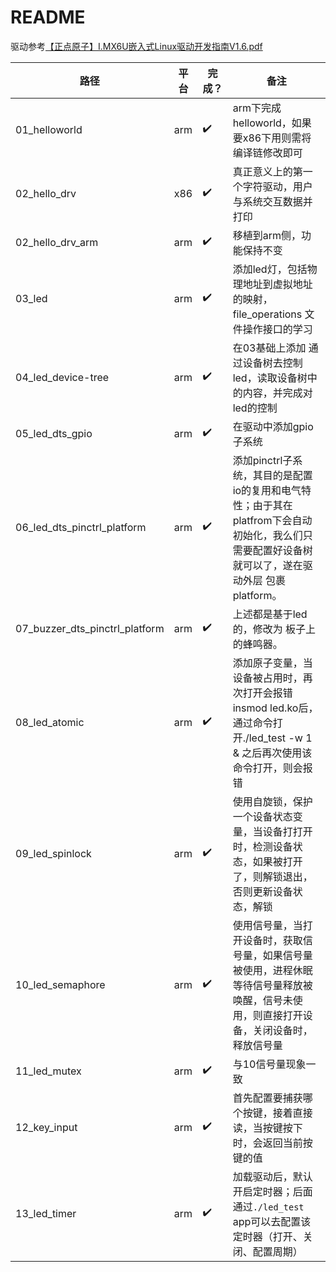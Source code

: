 # README

驱动参考[【正点原子】I.MX6U嵌入式Linux驱动开发指南V1.6.pdf](../docs/【正点原子】I.MX6U嵌入式Linux驱动开发指南V1.6.pdf)



|路径|平台|完成？|备注|
|-|-|-|-|
|01_helloworld|arm|:heavy_check_mark:|arm下完成helloworld，如果要x86下用则需将编译链修改即可|
|02_hello_drv|x86|:heavy_check_mark:|真正意义上的第一个字符驱动，用户与系统交互数据并打印|
|02_hello_drv_arm|arm|:heavy_check_mark:|移植到arm侧，功能保持不变|
|03_led|arm|:heavy_check_mark:|添加led灯，包括物理地址到虚拟地址的映射，file_operations 文件操作接口的学习|
|04_led_device-tree|arm|:heavy_check_mark:|在03基础上添加 通过设备树去控制led，读取设备树中的内容，并完成对led的控制|
|05_led_dts_gpio|arm|:heavy_check_mark:|在驱动中添加gpio子系统|
|06_led_dts_pinctrl_platform|arm|:heavy_check_mark:|添加pinctrl子系统，其目的是配置io的复用和电气特性；由于其在platfrom下会自动初始化，我么们只需要配置好设备树就可以了，遂在驱动外层 包裹 platform。|
|07_buzzer_dts_pinctrl_platform|arm|:heavy_check_mark:|上述都是基于led的，修改为 板子上的蜂鸣器。|
|08_led_atomic|arm|:heavy_check_mark:| 添加原子变量，当设备被占用时，再次打开会报错<br> insmod led.ko后，通过命令打开./led_test -w 1 & 之后再次使用该命令打开，则会报错|
|09_led_spinlock|arm|:heavy_check_mark:|使用自旋锁，保护一个设备状态变量，当设备打打开时，检测设备状态，如果被打开了，则解锁退出，否则更新设备状态，解锁|
|10_led_semaphore|arm|:heavy_check_mark:|使用信号量，当打开设备时，获取信号量，如果信号量被使用，进程休眠等待信号量释放被唤醒，信号未使用，则直接打开设备，关闭设备时，释放信号量|
|11_led_mutex|arm|:heavy_check_mark:|与10信号量现象一致|
|12_key_input|arm|:heavy_check_mark:|首先配置要捕获哪个按键，接着直接读，当按键按下时，会返回当前按键的值|
|13_led_timer|arm|:heavy_check_mark:|加载驱动后，默认开启定时器；后面通过`./led_test` app可以去配置该定时器（打开、关闭、配置周期）|


